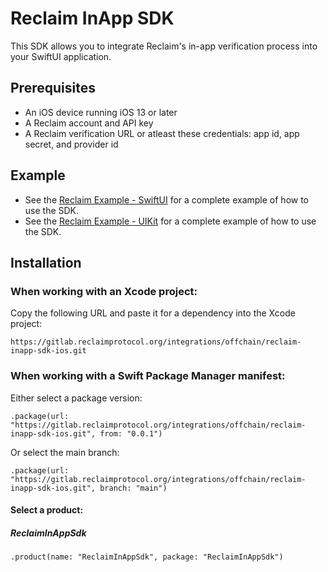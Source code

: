 # Reclaim InApp SDK

This SDK allows you to integrate Reclaim's in-app verification process into your SwiftUI application.

## Prerequisites

- An iOS device running iOS 13 or later
- A Reclaim account and API key
- A Reclaim verification URL or atleast these credentials: app id, app secret, and provider id

## Example

- See the [Reclaim Example - SwiftUI](Sample/ReclaimExampleSwiftUI/README.md) for a complete example of how to use the SDK.
- See the [Reclaim Example - UIKit](Sample/ReclaimExampleStoryboard/README.md) for a complete example of how to use the SDK.

## Installation

### When working with an Xcode project:

Copy the following URL and paste it for a dependency into the Xcode project:

```
https://gitlab.reclaimprotocol.org/integrations/offchain/reclaim-inapp-sdk-ios.git
```

### When working with a Swift Package Manager manifest:

Either select a package version:

```
.package(url: "https://gitlab.reclaimprotocol.org/integrations/offchain/reclaim-inapp-sdk-ios.git", from: "0.0.1")
```

Or select the main branch:

```
.package(url: "https://gitlab.reclaimprotocol.org/integrations/offchain/reclaim-inapp-sdk-ios.git", branch: "main")
```

#### Select a product:

##### ReclaimInAppSdk

```
.product(name: "ReclaimInAppSdk", package: "ReclaimInAppSdk")
```